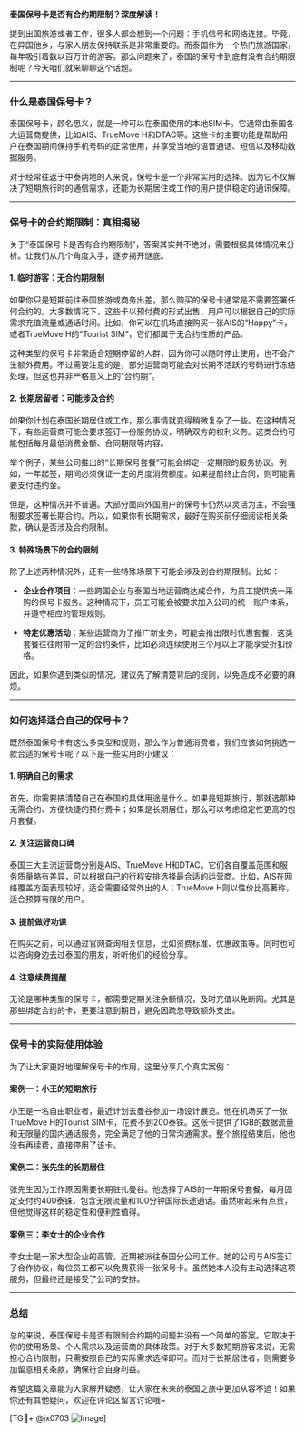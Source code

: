 **泰国保号卡是否有合约期限制？深度解读！**

提到出国旅游或者工作，很多人都会想到一个问题：手机信号和网络连接。毕竟，在异国他乡，与家人朋友保持联系是非常重要的。而泰国作为一个热门旅游国家，每年吸引着数以百万计的游客。那么问题来了，泰国的保号卡到底有没有合约期限制呢？今天咱们就来聊聊这个话题。

---

### **什么是泰国保号卡？**
泰国保号卡，顾名思义，就是一种可以在泰国使用的本地SIM卡。它通常由泰国各大运营商提供，比如AIS、TrueMove H和DTAC等。这些卡的主要功能是帮助用户在泰国期间保持手机号码的正常使用，并享受当地的语音通话、短信以及移动数据服务。

对于经常往返于中泰两地的人来说，保号卡是一个非常实用的选择。因为它不仅解决了短期旅行时的通信需求，还能为长期居住或工作的用户提供稳定的通讯保障。

---

### **保号卡的合约期限制：真相揭秘**
关于“泰国保号卡是否有合约期限制”，答案其实并不绝对，需要根据具体情况来分析。让我们从几个角度入手，逐步揭开谜底。

#### **1. 临时游客：无合约期限制**
如果你只是短期前往泰国旅游或商务出差，那么购买的保号卡通常是不需要签署任何合约的。大多数情况下，这些卡以预付费的形式出售，用户可以根据自己的实际需求充值流量或通话时间。比如，你可以在机场直接购买一张AIS的“Happy”卡，或者TrueMove H的“Tourist SIM”，它们都属于无合约性质的产品。

这种类型的保号卡非常适合短期停留的人群，因为你可以随时停止使用，也不会产生额外费用。不过需要注意的是，部分运营商可能会对长期不活跃的号码进行冻结处理，但这也并非严格意义上的“合约期”。

#### **2. 长期居留者：可能涉及合约**
如果你计划在泰国长期居住或工作，那么事情就变得稍微复杂了一些。在这种情况下，有些运营商可能会要求签订一份服务协议，明确双方的权利义务。这类合约可能包括每月最低消费金额、合同期限等内容。

举个例子，某些公司推出的“长期保号套餐”可能会绑定一定期限的服务协议。例如，一年起签，期间必须保证一定的月度消费额度。如果提前终止合同，则可能需要支付违约金。

但是，这种情况并不普遍。大部分面向外国用户的保号卡仍然以灵活为主，不会强制要求签署长期合约。所以，如果你有长期需求，最好在购买前仔细阅读相关条款，确认是否涉及合约限制。

#### **3. 特殊场景下的合约限制**
除了上述两种情况外，还有一些特殊场景下可能会涉及到合约期限制。比如：

- **企业合作项目**：一些跨国企业与泰国当地运营商达成合作，为员工提供统一采购的保号卡服务。这种情况下，员工可能会被要求加入公司的统一账户体系，并遵守相应的管理规则。
  
- **特定优惠活动**：某些运营商为了推广新业务，可能会推出限时优惠套餐，这类套餐往往附带一定的合约条件，比如必须连续使用三个月以上才能享受折扣价格。

因此，如果你遇到类似的情况，建议先了解清楚背后的规则，以免造成不必要的麻烦。

---

### **如何选择适合自己的保号卡？**
既然泰国保号卡有这么多类型和规则，那么作为普通消费者，我们应该如何挑选一款合适的保号卡呢？以下是一些实用的小建议：

#### **1. 明确自己的需求**
首先，你需要搞清楚自己在泰国的具体用途是什么。如果是短期旅行，那就选那种无需合约、方便快捷的预付费卡；如果是长期居住，那么可以考虑稳定性更高的包月套餐。

#### **2. 关注运营商口碑**
泰国三大主流运营商分别是AIS、TrueMove H和DTAC。它们各自覆盖范围和服务质量略有差异，可以根据自己的行程安排选择最合适的运营商。比如，AIS在网络覆盖方面表现较好，适合需要经常外出的人；TrueMove H则以性价比高著称，适合预算有限的用户。

#### **3. 提前做好功课**
在购买之前，可以通过官网查询相关信息，比如资费标准、优惠政策等。同时也可以咨询身边去过泰国的朋友，听听他们的经验分享。

#### **4. 注意续费提醒**
无论是哪种类型的保号卡，都需要定期关注余额情况，及时充值以免断网。尤其是那些绑定合约的卡，更要注意到期日，避免因疏忽导致额外支出。

---

### **保号卡的实际使用体验**
为了让大家更好地理解保号卡的作用，这里分享几个真实案例：

#### **案例一：小王的短期旅行**
小王是一名自由职业者，最近计划去曼谷参加一场设计展览。他在机场买了一张TrueMove H的Tourist SIM卡，花费不到200泰铢。这张卡提供了1GB的数据流量和无限量的国内通话服务，完全满足了他的日常沟通需求。整个旅程结束后，他也没有再续费，直接停用了该卡。

#### **案例二：张先生的长期居住**
张先生因为工作原因需要长期驻扎曼谷。他选择了AIS的一年期保号套餐，每月固定支付约400泰铢，包含无限流量和100分钟国际长途通话。虽然听起来有点贵，但他觉得这样的稳定性和便利性值得。

#### **案例三：李女士的企业合作**
李女士是一家大型企业的高管，近期被派往泰国分公司工作。她的公司与AIS签订了合作协议，每位员工都可以免费获得一张保号卡。虽然她本人没有主动选择这项服务，但最终还是接受了公司的安排。

---

### **总结**
总的来说，泰国保号卡是否有限制合约期的问题并没有一个简单的答案。它取决于你的使用场景、个人需求以及运营商的具体政策。对于大多数短期游客来说，无需担心合约限制，只需按照自己的实际需求选择即可。而对于长期居住者，则需要多加留意相关条款，确保符合自身利益。

希望这篇文章能为大家解开疑惑，让大家在未来的泰国之旅中更加从容不迫！如果你还有其他疑问，欢迎在评论区留言讨论哦~

[TG💪+ @jx0703 ![Image](https://github.com/user-attachments/assets/dbca1d08-cadb-493c-b0ec-ad6f7a83f270)]